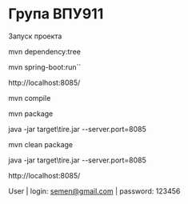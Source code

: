 Група ВПУ911
===============================
Запуск проекта

mvn dependency:tree

mvn spring-boot:run``

http://localhost:8085/

mvn compile

mvn package

java -jar target\tire.jar --server.port=8085

mvn clean package

java -jar target\tire.jar --server.port=8085

http://localhost:8085/

User | login: semen@gmail.com | password: 123456